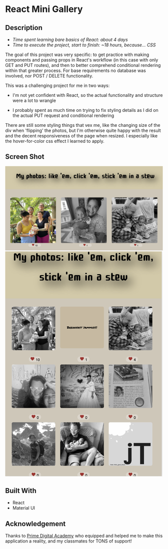 # React Mini Gallery

## Description

- _Time spent learning bare basics of React: about 4 days_
- _Time to execute the project, start to finish: ~18 hours, because... CSS_

The goal of this project was very specific: to get practice with making components and passing props in React's workflow (in this case with only GET and PUT routes), and then to better comprehend conditional rendering within that greater process. For base requirements no database was involved, nor POST / DELETE functionality.

This was a challenging project for me in two ways:

- I'm not yet confident with React, so the actual functionality and structure were a lot to wrangle

- I probably spent as much time on trying to fix styling details as I did on the actual PUT request and conditional rendering

There are still some styling things that vex me, like the changing size of the div when 'flipping' the photos, but I'm otherwise quite happy with the result and the decent responsiveness of the page when resized. I especially like the hover-for-color css effect I learned to apply.

## Screen Shot

![Landscape screenshot of app](/public/images/landscapeScreenshot.png?raw=true "Screenshot")
![Portrait screenshot of app](/public/images/portraitScreenshot.png?raw=true "Screenshot")


## Built With

- React
- Material UI

## Acknowledgement
Thanks to [Prime Digital Academy](www.primeacademy.io) who equipped and helped me to make this application a reality, and my classmates for TONS of support! 